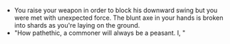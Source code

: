 - You raise your weapon in order to block his downward swing but you were met with unexpected force. The blunt axe in your hands is broken into shards as you're laying on the ground.
- "How pathethic, a commoner will always be a peasant. I, "